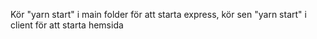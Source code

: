 Kör "yarn start" i main folder för att starta express, kör sen "yarn start" i client för att starta hemsida